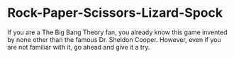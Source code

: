 # Rock-Paper-Scissors-Lizard-Spock

If you are a The Big Bang Theory fan, you already know this game invented by none other than the famous Dr. Sheldon Cooper. However, even if you are not familiar with it, go ahead and give it a try.
